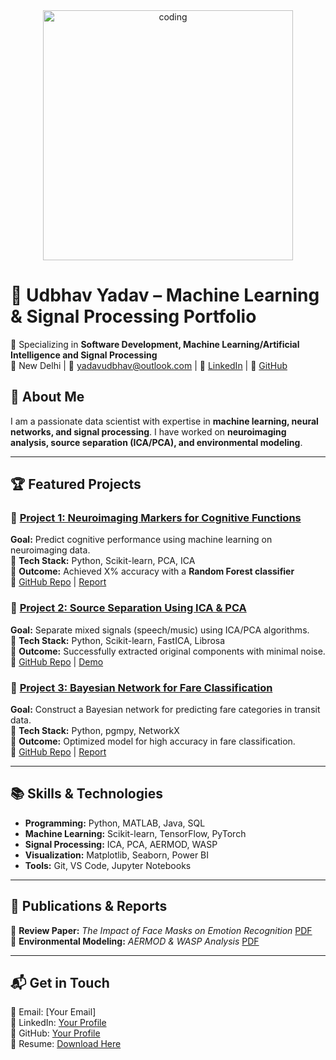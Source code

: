 <div align="center" >
  <img width="400" src="https://media.giphy.com/media/L1R1tvI9svkIWwpVYr/giphy.gif" alt="coding">
</div>

# 🚀 Udbhav Yadav – Machine Learning & Signal Processing Portfolio  

🔬 Specializing in **Software Development, Machine Learning/Artificial Intelligence and Signal Processing**  
📍 New Delhi | 📧 yadavudbhav@outlook.com | 🔗 [LinkedIn](#) | 🐍 [GitHub](#)  

## 🔹 About Me  
I am a passionate data scientist with expertise in **machine learning, neural networks, and signal processing**. I have worked on **neuroimaging analysis, source separation (ICA/PCA), and environmental modeling**.  

---

## 🏆 Featured Projects  

### 📌 [Project 1: Neuroimaging Markers for Cognitive Functions](#)
**Goal:** Predict cognitive performance using machine learning on neuroimaging data.  
🔹 **Tech Stack:** Python, Scikit-learn, PCA, ICA  
🔹 **Outcome:** Achieved X% accuracy with a **Random Forest classifier**  
🔗 [GitHub Repo](#) | [Report](#)  

### 📌 [Project 2: Source Separation Using ICA & PCA](#)
**Goal:** Separate mixed signals (speech/music) using ICA/PCA algorithms.  
🔹 **Tech Stack:** Python, Scikit-learn, FastICA, Librosa  
🔹 **Outcome:** Successfully extracted original components with minimal noise.  
🔗 [GitHub Repo](#) | [Demo](#)  

### 📌 [Project 3: Bayesian Network for Fare Classification](#)
**Goal:** Construct a Bayesian network for predicting fare categories in transit data.  
🔹 **Tech Stack:** Python, pgmpy, NetworkX  
🔹 **Outcome:** Optimized model for high accuracy in fare classification.  
🔗 [GitHub Repo](#) | [Report](#)  

---

## 📚 Skills & Technologies  
- **Programming:** Python, MATLAB, Java, SQL  
- **Machine Learning:** Scikit-learn, TensorFlow, PyTorch  
- **Signal Processing:** ICA, PCA, AERMOD, WASP  
- **Visualization:** Matplotlib, Seaborn, Power BI  
- **Tools:** Git, VS Code, Jupyter Notebooks  

---

## 📄 Publications & Reports  
📜 **Review Paper:** _The Impact of Face Masks on Emotion Recognition_ [PDF](#)  
📜 **Environmental Modeling:** _AERMOD & WASP Analysis_ [PDF](#)  

---

## 📬 Get in Touch  
📧 Email: [Your Email]  
🔗 LinkedIn: [Your Profile](#)  
🐍 GitHub: [Your Profile](#)  
📂 Resume: [Download Here](#)
